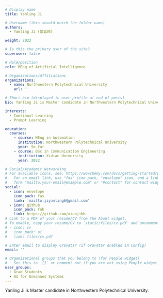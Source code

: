 ```yaml
---
# Display name
title: Yanling Ji

# Username (this should match the folder name)
authors:
  - Yanling Ji (姬延岭)

weight: 2022

# Is this the primary user of the site?
superuser: false

# Role/position
role: MEng of Artificial Intelligence

# Organizations/Affiliations
organizations:
  - name: Northwestern Polytechnical University
    url: ''

# Short bio (displayed in user profile at end of posts)
bio: Yanling Ji is Master candidate in Northwestern Polytechnical University.

interests:
  - Continual Learning
  - Prompt Learning

education:
  courses:
    - course: MEng in Automation
      institution: Northwestern Polytechnical University
      year: So far
    - course: BSc in Communication Engineering
      institution: Xidian University
      year: 2022

# Social/Academic Networking
# For available icons, see: https://wowchemy.com/docs/getting-started/page-builder/#icons
#   For an email link, use "fas" icon pack, "envelope" icon, and a link in the
#   form "mailto:your-email@example.com" or "#contact" for contact widget.
social:
  - icon: envelope
    icon_pack: fas
    link: 'mailto:jiyanling6@gmail.com'
  - icon: github
    icon_pack: fab
    link: https://github.com/xiaojihh
# Link to a PDF of your resume/CV from the About widget.
# To enable, copy your resume/CV to `static/files/cv.pdf` and uncomment the lines below.
# - icon: cv
#   icon_pack: ai
#   link: files/cv.pdf

# Enter email to display Gravatar (if Gravatar enabled in Config)
email: ''

# Organizational groups that you belong to (for People widget)
#   Set this to `[]` or comment out if you are not using People widget.
user_groups:
  - Grad Students
  - AI for Unmanned Systems
---
```


Yanling Ji is Master candidate in Northwestern Polytechnical University.

